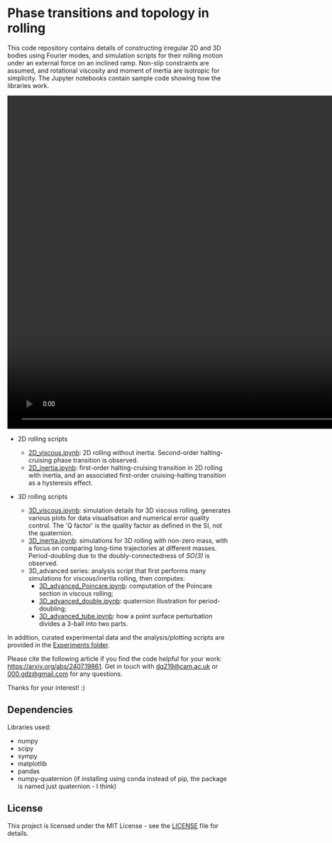 # Phase transitions and topology in rolling

This code repository contains details of constructing irregular 2D and 3D bodies using Fourier modes, and simulation scripts for their rolling motion under an external force on an inclined ramp. Non-slip constraints are assumed, and rotational viscosity and moment of inertia are isotropic for simplicity. The Jupyter notebooks contain sample code showing how the libraries work.

<div align="center">
  <video src="./3DPlots/Poincare.mp4" width="1500" />
</div>

- 2D rolling scripts
	- [2D_viscous.ipynb](./2D_viscous.ipynb): 2D rolling without inertia. Second-order halting-cruising phase transition is observed.
	- [2D_inertia.ipynb](./2D_inertia.ipynb): first-order halting-cruising transition in 2D rolling with inertia, and an associated first-order cruising-halting transition as a hysteresis effect.
	
- 3D rolling scripts
	- [3D_viscous.ipynb](./3D_viscous.ipynb): simulation details for 3D viscous rolling, generates various plots for data visualisation and numerical error quality control. The 'Q factor' is the quality factor as defined in the SI, not the quaternion.
	- [3D_inertia.ipynb](./3D_inertia.ipynb): simulations for 3D rolling with non-zero mass, with a focus on comparing long-time trajectories at different masses. Period-doubling due to the doubly-connectedness of *SO(3)* is observed.
	- 3D_advanced series: analysis script that first performs many simulations for viscous/inertia rolling, then computes:
		- [3D_advanced_Poincare.ipynb](./3D_advanced_Poincare.ipynb): computation of the Poincare section in viscous rolling;
		- [3D_advanced_double.ipynb](./3D_advanced_double.ipynb): quaternion illustration for period-doubling;
		- [3D_advanced_tube.ipynb](./3D_advanced_tube.ipynb): how a point surface perturbation divides a 3-ball into two parts.

In addition, curated experimental data and the analysis/plotting scripts are provided in the [Experiments folder](./Experiments).

Please cite the following article if you find the code helpful for your work: https://arxiv.org/abs/2407.19861. Get in touch with dq219@cam.ac.uk or 000.gdz@gmail.com for any questions.

Thanks for your interest! :)

## Dependencies
Libraries used:
- numpy
- scipy
- sympy
- matplotlib
- pandas
- numpy-quaternion (if installing using conda instead of pip, the package is named just quaternion - I think)

## License
This project is licensed under the MIT License - see the [LICENSE](./LICENSE) file for details.

